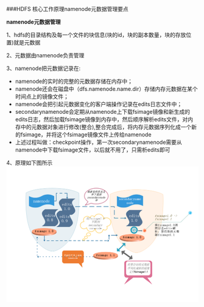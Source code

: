 ###HDFS 核心工作原理namenode元数据管理要点  


**namenode元数据管理**  

1、hdfs的目录结构及每一个文件的块信息(块的id，块的副本数量，块的存放位置<datanode>)就是元数据

2、元数据由namenode负责管理   


3、namenode把元数据记录在:      
* namenode的实时的完整的元数据存储在内存中；  
* namenode还会在磁盘中（dfs.namenode.name.dir）存储内存元数据在某个时间点上的镜像文件；  
* namenode会把引起元数据变化的客户端操作记录在edits日志文件中；  
* secondarynamenode会定期从namenode上下载fsimage镜像和新生成的edits日志，然后加载fsimage镜像到内存中，然后顺序解析edits文件，对内存中的元数据对象进行修改(整合),整合完成后，将内存元数据序列化成一个新的fsimage，并将这个fsimage镜像文件上传给namenode  
* 上述过程叫做：checkpoint操作，第一次secondarynamenode需要从namenode中下载fsimage文件，以后就不用了，只需析edits即可  


4、原理如下图所示  
![原理图](images/101.png "原理图")  





